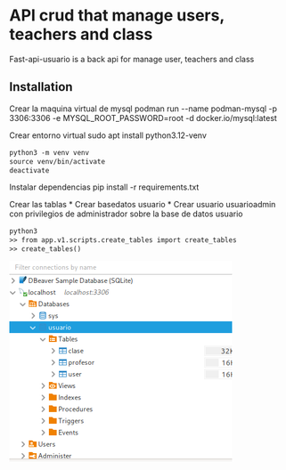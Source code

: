 # API crud that manage users, teachers and class

Fast-api-usuario is a back api for manage user, teachers and class

## Installation

Crear la maquina virtual de mysql
    podman run --name podman-mysql -p 3306:3306 -e      MYSQL_ROOT_PASSWORD=root -d docker.io/mysql:latest

Crear entorno virtual
    sudo apt install python3.12-venv

    python3 -m venv venv
    source venv/bin/activate
    deactivate

Instalar dependencias
    pip install -r requirements.txt

Crear las tablas
    * Crear basedatos usuario
    * Crear usuario usuarioadmin con privilegios de administrador sobre la base de datos usuario

    python3
    >> from app.v1.scripts.create_tables import create_tables
    >> create_tables() 

![alt text](image.png)